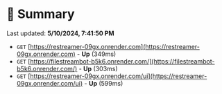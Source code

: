 # 📖 Summary
Last updated: **5/10/2024, 7:41:50 PM**

- `GET` [https://restreamer-09gx.onrender.com](https://restreamer-09gx.onrender.com) - **Up** (349ms)
- `GET` [https://filestreambot-b5k6.onrender.com/](https://filestreambot-b5k6.onrender.com/) - **Up** (303ms)
- `GET` [https://restreamer-09gx.onrender.com/ui](https://restreamer-09gx.onrender.com/ui) - **Up** (599ms)
